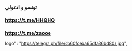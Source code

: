 ### تونسو و ادعولي
 ###  https://t.me/HHQHQ    
  
  ### https://t.me/zaooe
logo" : "https://telegra.ph/file/cb60fceba65dfa36bd80a.jpg",
